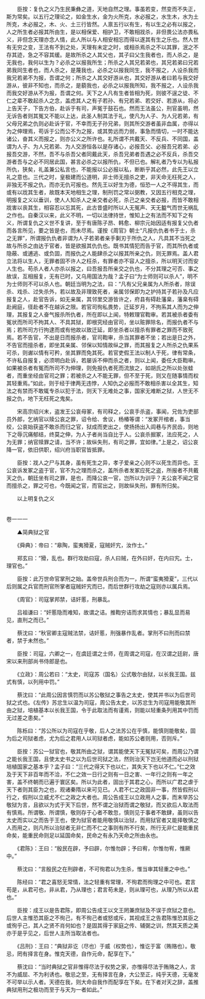 <!-- { "loadSidebar": true } -->
　　臣按：复仇之义乃生民秉彝之道，天地自然之理。事虽若变，然变而不失正，斯为常矣。以五行之理论之，如金生水，金为火所克，水必报之，水生木，水为土所克，木必报之，木、火、土三行皆然。人禀五行以有生，有以生之必有以报之，人之所生者必报其所由生，是以相保爱、相护卫，不敢相戕杀，非但畏公法亦畏私义，非但念天理亦念人情，此人所以与人相安相忘而得以遂其有生之乐也。然人世有无穷之变，王法有不到之处，天理有未定之时，或相杀焉杀之不以其罪，泯之不存其迹，急之不容其缓。是故所杀之人其父也，其子曰父生我者也，而人杀之，是无我也，我何以生为？必杀之以报我所生；所杀之人其兄若弟也，其兄若弟曰兄若弟我同生者也，而人杀之，是蔑我也，必杀之以报我同生，我不报之，人设杀我而我兄若弟不为报，吾谓之何；所杀之人其交好游从也，其交好游从者曰若与我交好游从，彼非不知也，而杀之，是藐我也，必杀之以报我所知，我不报之，人设杀我而我交好游从不为报，吾谓之何。天下之人凡有生者皆相为死，则彼不逞之徒、不仁之辈不敢起杀人之念，盖虑其人之有子若孙、有兄若弟、若交好、若游从，将必上告天子，下告方伯，赴诉于有司，声冤于鼓石也。然而王法虽公，刑官虽明，然无诉告者则其冤又不能以上达，此圣人制其法于礼，使凡为人子、为人兄若弟，有父母兄弟之仇则必赴诉于官，不幸而无子孙兄弟，则其所交游者虽非血属，亦得以为之伸理焉，苟诉于公而公不为之报，或其势远而力弱，事急而情切，一时不能达诸公，奋其义而报之，则亦公义之所许也。礼所谓不共戴天、不反兵、不同国，盖谓为人子、为人兄若弟、为人交游恒各以是存诸心，必报吾父、必报吾兄若弟、必报吾交游，不然，吾不与杀吾父者同戴此天，杀吾兄弟者吾遇之必不反兵，杀吾交游者吾与之必不同居此国，甚言必杀之以报所仇，不但已也。解礼者乃专以为私报所仇，狭矣，礼盖兼公私言也，不能报以公必报以私，断断乎其必然，此先王以立礼之意也。三代之时，皇极建而公道明，非士师无擅杀之吏，非天命无枉死之人，非独无不报之仇，而亦无仇可报也。然先王以好生为德，恒恐一人之不得其生，而或有以戕其生者，故既本天地相生之理，制刑罚之常以弼教，又因五行相克之理，明报复之义以垂训，使人人知杀人之亲交者必死，杀己之亲交者必报，而皆不敢相戕害以丧其生，相容忍以忘其死，此古昔盛时所以人无冤声、天无盭气而世无祸乱之作也。自秦汉以来，此义不明，一切以法律持世，惟知上之有法而不知下之有义，所谓复仇之义世不复讲，至于有唐陈子昂、韩愈、柳宗元始因适有报复父仇者而各言所见，要之皆是也，而未尽焉。谨按《周官》朝士“凡报仇仇者书于士，杀之无罪”，所谓报仇仇者非谓为人子若弟者亲手剚刃于所仇之人，凡具其不当死之故与所杀之由达于官者，皆是欲报其仇仇也。既书其情犯而告于官，而其所仇者或隐蔽、或逋逃、或负固，而报仇之人能肆杀之以报其所亲之仇，则无罪焉。盖人君立法将以生人，无罪者固不许人之枉杀，有罪者亦不容人之擅杀，所以明天讨而安人生也。苟杀人者人亦杀以报之，曰吾报吾所亲交之仇也，不分其理之可否、事之故误，互相报复，无有已时，又乌用国法为哉？孟子曰“为士师则可以杀人”，明不为士师则不可以杀人也。朝廷当明为之法，曰：“凡有父兄亲属为人所杀者，除误杀、戏杀、过失杀外，若以故及非理致死者，亲属邻保即为之护持其子若孙及凡应报复之人，赴官告诉，如无亲属，其邻里交游皆许之，府县有碍赴藩臬，藩臬有碍赴阙庭，径赴者不在越诉之限。若官司徇私畏势，迁延岁月，不拘系其人而为之伸理，其报复之人奋气报杀所仇者，所在即以上闻，特敕理官鞫审。若其被杀者委有冤状而所司不拘其人、不具其狱，即根究经由官司，坐以赃罪除名，而报仇者不与焉；若所司方行拘逮而或有他故以致迁延，即坐杀者以擅杀有罪者之罪而不致死焉。若不告官，不出是日而报杀者，官司鞫审，杀当其罪者不坐；若出是日之外，不告官而擅杀者，即坐其亲属、邻保以知情故纵之罪，而其报复之人所杀之仇果系可杀，则谳以情有可矜，坐其罪而免其死。若官吏假王法以制人于死，律有常条，不许私自报复，必须明白赴诉，若屡诉不伸而杀之者，则以上闻，委任大臣鞫审。如果被杀者有冤而所司不为伸理，则免报仇者死而流放之，如胡氏之所以处张蛙者，而重坐经由官司之罪；若被杀之人不能无罪，但不至于死，则又在随事情而权其轻重焉。”如此，则于经于律两无违悖，人知仇之必报而不敢相杀害以全其生，知法之有禁而不敢辄专杀以犯于法，则天下无难处之事，国家无难断之狱，人世无不报之仇，地下无枉死之鬼矣。

　　宋高宗绍兴末，盗发王公哀母冢，有司释之，公哀手杀盗，事闻，兄佐为吏部员外郎，乞纳官以赎公哀之罪，诏令给、舍议，杨椿等谓：“发冢开棺者，事当绞，公哀始获盗不敢杀而归之官，狱成而吏出之，使扬扬出入闾巷与齐民齿，则地下之辱沉痛郁结，终莫之伸，为人子者尚当自比于人。公哀杀掘冢，法应死之，人为无罪；纳官赎罪之请，当不许；故纵失刑，有司之罪，宜如律。”上是之，诏公哀降一官，依旧供职，绍兴府当职官皆抵罪。

　　臣按：戕人之尸与其身，虽有死生之异，孝子爱亲之心则不以死生而异也。王公哀诉发冢之盗于官，官不为之理而杀之，盖所杀者发冢应死之盗，所报者不共戴天之仇，朝廷坐有司之罪，是也，而降公哀一官，岂所以为训乎？夫公哀不闻之官而擅杀之，罪之可也，今既闻之官，而官出之，则故纵失刑，罪有所归矣。

　　以上明复仇之义  
　 

卷一一一

　　▲简典狱之官

　　《舜典》：帝曰：“皋陶，蛮夷猾夏，寇贼奸宄，汝作士。”

　　郑玄曰：“猾，乱也。群行攻劫曰寇，杀人曰贼，在外曰奸，在内曰宄。士，理官也。”

　　臣按：此万世命官掌刑之始。盖帝世兵刑合而为一，所谓“蛮夷猾夏”，三代以后则属之兵官而刑官所掌者寇贼奸宄而已，而后世群行攻劫之寇则亦以属兵焉。

　　《周官》：司寇掌邦禁，诘奸慝，刑暴乱。

　　吕祖谦曰：“奸慝隐而难知，故谓之诘。推鞫穷诘而求其情也；暴乱显而易见，直刑之而已。”

　　蔡沈曰：“秋官卿主寇贼法禁，诘奸慝，刑强暴作乱者。掌刑不曰刑而曰禁者，禁于未然也。”

　　臣按：司寇，六卿之一，在虞廷谓之士师，在周谓之司寇，在汉谓之廷尉，唐宋以来刑部尚书侍郎是也。

　　《立政》：周公若曰：“太史，司寇苏（国名）公式敬尔由狱，以长我王国。兹式有慎，以列用中罚。”

　　蔡沈曰：“此周公因言慎罚而以苏公敬狱之事告之太史，使其并书以为后世司狱之式也。《左传》苏忿生以温为司寇，周公告太史，以苏忿生为司寇用能敬其所由之狱，培植基本以长我王国，令于此取法而有谨焉，则能以轻重条列用其中罚而无过差之患矣。”

　　陈栎曰：“苏公所以为司寇在乎敬，后人之法苏公在乎慎，能慎则能敬矣，固为后之司狱者虑，尤为后之君用人以司狱者虑，能如苏公者则用，否则斥。”

　　臣按：苏公一狱官也，敬其所由之狱，谓其能使天下无冤狱可矣，而周公乃谓之能长我王国，且使太史书之以为后世司狱之法，然则治天下岂无他道而必以刑狱培植国家之基本乎？孟子曰：“三代之得天下也以仁，其失天下也以不仁。”仁之效及于天下非百年而不洽，不仁之效一日行之则有一日之害、一年行之则有一年之害，盖不终朝而已遍于寰区矣。所以为此者，固出于其君之心，而所以广君之虐于天下者则其臣为之也，观诸秦隋以来可见已。人君不仁之政固非一事，然皆假刑以行之，假刑以立威尤不仁之政之大者也。周公告成王以立政用人之事，而末举苏公敬狱为言，且欲以为式于天下后世，然不谓之治狱而谓之敬狱，而又欲后人取法而有慎焉。所谓敬、所谓慎，敬则存于心者不敢忽，慎则见于事者不敢肆，虽则以告太史而实以之而告于王也，使为狱官者能用敬慎以治狱，而用狱官者又能择敬慎之人而用之，则凡所以治狱者无非仁而不仁之事则有所不行矣，所行无非仁是能重民命矣，能重民命则足以延国命矣，民命之有永乃天命之所由永也。

　　《君陈》：王曰：“殷民在辟，予曰辟，尔惟勿辟；予曰宥，尔惟勿宥，惟厥中。”

　　蔡沈曰：“言殷民之在刑辟者，不可徇君以为生杀，惟当审其轻重之中也。”

　　陈经曰：“君之喜怒无常情，法之轻重有常理，不徇君而徇理之中可也。君言苟是，从君可也，非从君，乃从理也；君言苟未是，则从理可也，从理乃所以从君也。”

　　臣按：成王以是告君陈，即周公告成王以文王罔兼庶狱及不误于庶狱之意也。后世人主惟恐其臣之不徇己，有不徇己者或怒或斥，其视成王之告君陈惟恐其臣之或徇乎己，其人之贤不肖何如也？是固其得于家庭之传、辅弼之训，然其天质之美亦于是乎见之，后世人主所当取法者也。

　　《吕刑》：王曰：“典狱非讫（尽也）于威（权势也），惟讫于富（贿赂也）。敬忌，罔有择言在身。惟克天德，自作元命，配享在下。”

　　蔡沈曰：“当时典狱之官非惟得尽法于权势之家，亦惟得尽法于贿赂之人，言不为威屈、不为利诱也。敬忌之至，无有择言在身，大公至正，纯乎天德，无毫发不可举以示人者。天德在我，则大命自我作而配享在下矣。在下者对天之辞，盖推典狱用刑之极功而至于与天为一者如此。”

